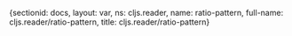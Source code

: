 {sectionid: docs, layout: var, ns: cljs.reader, name: ratio-pattern, full-name: cljs.reader/ratio-pattern,
  title: cljs.reader/ratio-pattern}
